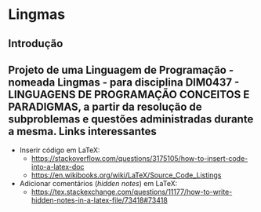 Lingmas
=======
Introdução
----------
Projeto de uma Linguagem de Programação  - nomeada **Lingmas** - para disciplina **DIM0437 - LINGUAGENS DE PROGRAMAÇÃO CONCEITOS E PARADIGMAS**, a partir da resolução de subproblemas e questões administradas durante a mesma.
Links interessantes
-------------------
- Inserir código em LaTeX:
	- https://stackoverflow.com/questions/3175105/how-to-insert-code-into-a-latex-doc
	- https://en.wikibooks.org/wiki/LaTeX/Source_Code_Listings
- Adicionar comentários (*hidden notes*) em LaTeX:
	- https://tex.stackexchange.com/questions/11177/how-to-write-hidden-notes-in-a-latex-file/73418#73418